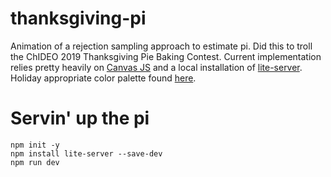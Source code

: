 # thanksgiving-pi
Animation of a rejection sampling approach to estimate pi. Did this to troll the ChIDEO 2019 Thanksgiving Pie Baking Contest. Current implementation relies pretty heavily on [Canvas JS](https://canvasjs.com/) and a local installation of [lite-server](https://github.com/johnpapa/lite-server). Holiday appropriate color palette found [here](https://www.schemecolor.com/traditional-thanksgiving-color-scheme.php).

# Servin' up the pi
```
npm init -y
npm install lite-server --save-dev
npm run dev
```
